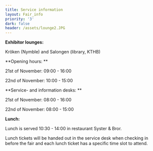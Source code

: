 ```yaml
---
title: Service information
layout: Fair_info
priority: '3'
dark: false
header: /assets/lounge2.JPG
---
```

**Exhibitor lounges:**

Kröken (Nymble) and Salongen (library, KTHB)

**Opening hours: **

21st of November: 09:00 - 16:00

22nd of November: 10:00 - 15:00

**Service- and information desks: **

21st of November: 08:00 - 16:00

22nd of November: 08:00 - 15:00

**Lunch:**

Lunch is served 10:30 - 14:00 in restaurant Syster & Bror.

Lunch tickets will be handed out in the service desk when checking in before the fair and each lunch ticket has a specific time slot to attend.
